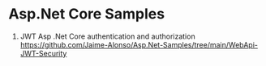 # Asp.Net Core Samples

1. JWT Asp .Net Core authentication and authorization https://github.com/Jaime-Alonso/Asp.Net-Samples/tree/main/WebApi-JWT-Security
